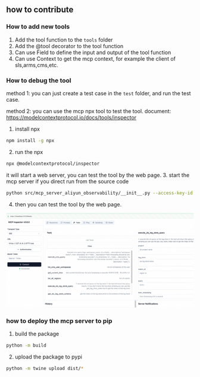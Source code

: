 ## how to contribute



### How to add new tools

1. Add the tool function to the `tools` folder
2. Add the @tool decorator to the tool function
3. Can use Field to define the input and output of the tool function
4. Can use Context to get the mcp context, for example the client of sls,arms,cms,etc.

### How to debug the tool

method 1:
you can just create a test case in the `test` folder, and run the test case.

method 2:
you can use the mcp npx tool to test the tool.
document: https://modelcontextprotocol.io/docs/tools/inspector

1. install npx
```bash
npm install -g npx
```

2. run the npx
```bash
npx @modelcontextprotocol/inspector
```
it will start a web server, you can test the tool by the web page.
3. start the mcp server if you direct run from the source code

```bash
python src/mcp_server_aliyun_observability/__init__.py --access-key-id xxx --access-key-secret xxx --log-level DEBUG --transport sse --transport-port 6777
```
4. then you can test the tool by the web page.

![CleanShot 2025-03-25 at 11.42.15@2x.png](images/npx_debug.png)


### how to deploy the mcp server to pip

1. build the package
```bash
python -m build
```
2. upload the package to pypi
```bash
python -m twine upload dist/*
```



